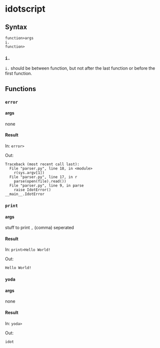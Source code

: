 # idotscript

## Syntax

```
function>args
i.
function>
```
### `i.`
`i.` should be between function, but not after the last function or before the first function.
## Functions
### `error`
#### args
none
#### Result
In: `error>`

Out:

```
Traceback (most recent call last):
  File "parser.py", line 18, in <module>
    r(sys.argv[1])
  File "parser.py", line 17, in r
    parse(open(file).read())
  File "parser.py", line 9, in parse
    raise IdotError()
__main__.IdotError
```

### `print`
#### args
stuff to print `,` (comma) seperated
#### Result
In: `print>Hello World!`

Out:

```
Hello World!
```

### `yoda`
#### args
none
#### Result
In: `yoda>`

Out:

```
idot
```